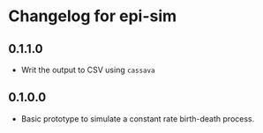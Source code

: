 # Changelog for epi-sim

## 0.1.1.0

- Writ the output to CSV using `cassava`

## 0.1.0.0

- Basic prototype to simulate a constant rate birth-death process.
